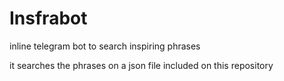 # Insfrabot
inline telegram bot to search inspiring phrases 

it searches the phrases on a json file included on this repository
